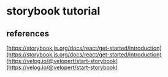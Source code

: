 # storybook tutorial


## references

[https://storybook.js.org/docs/react/get-started/introduction](https://storybook.js.org/docs/react/get-started/introduction)
[https://velog.io/@velopert/start-storybook](https://velog.io/@velopert/start-storybook)